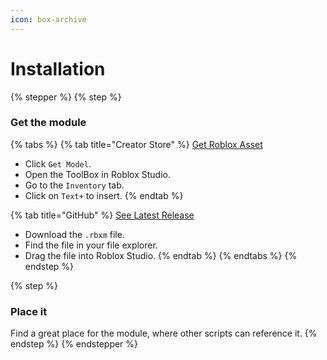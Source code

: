 ```yaml
---
icon: box-archive
---
```


# Installation

{% stepper %}
{% step %}
### Get the module

{% tabs %}
{% tab title="Creator Store" %}
<a href="https://create.roblox.com/store/asset/138658986432597" class="button primary">Get Roblox Asset</a>

* Click `Get Model`.
* Open the ToolBox in Roblox Studio.
* Go to the `Inventory` tab.
* Click on `Text+` to insert.
{% endtab %}

{% tab title="GitHub" %}
<a href="https://github.com/AlexanderLindholt/TextPlus/releases/latest" class="button primary">See Latest Release</a>

* Download the `.rbxm` file.
* Find the file in your file explorer.
* Drag the file into Roblox Studio.
{% endtab %}
{% endtabs %}
{% endstep %}

{% step %}
### Place it

Find a great place for the module, where other scripts can reference it.
{% endstep %}
{% endstepper %}
